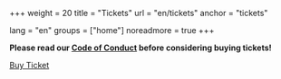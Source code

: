 +++
weight = 20
title = "Tickets"
url = "en/tickets"
anchor = "tickets"

lang = "en"
groups = ["home"]
noreadmore = true
+++


**Please read our <a href="/en/code-of-conduct/">Code of Conduct</a> before considering buying tickets!**


<a class="button button-primary" href="https://vhskurs.linz.gv.at/index.php?kathaupt=11&knr=17.86001&kursname=SoCraTes-Days">Buy Ticket</a>

<!--more-->